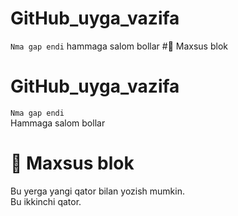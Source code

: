 # GitHub_uyga_vazifa
`Nma gap endi` hammaga salom bollar
#📌 Maxsus blok


# GitHub_uyga_vazifa

`Nma gap endi` <br>
Hammaga salom bollar <br>

# 📌 Maxsus blok  
Bu yerga yangi qator bilan yozish mumkin. <br>
Bu ikkinchi qator.
